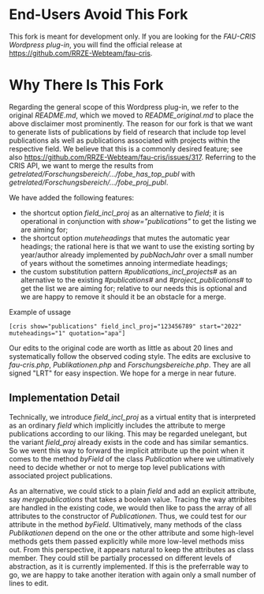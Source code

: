 End-Users Avoid This Fork
=========================

This fork is meant for development only. If you are looking for the *FAU-CRIS Wordpress plug-in*, you will find the official release at https://github.com/RRZE-Webteam/fau-cris.

Why There Is This Fork 
======================

Regarding the general scope of this Wordpress plug-in, we refer to the original *README.md*, which we moved to *README_original.md* to place the above disclaimer most prominently. The reason for our fork is that we want to generate lists of publications by field of research that include top level publications als well as publications associated with projects within the respective field. We believe that this is a commonly desired feature; see also https://github.com/RRZE-Webteam/fau-cris/issues/317. Referring to the CRIS API, we want to merge the results from *getrelated/Forschungsbereich/.../fobe_has_top_publ* with *getrelated/Forschungsbereich/.../fobe_proj_publ*.

We have added the following features:
- the shortcut option *field_incl_proj* as an alternative to *field*; it is operational in conjunction with *show="publications"* to get the listing we are aiming for;
- the shortcut option *muteheadings* that mutes the automatic year headings; the rational here is that we want to use the existing sorting by year/author already implemented by *pubNachJahr* over a small number of years without the sometimes annoing intermediate headings;
- the custom substitution pattern *#publications_incl_projects#* as an alternative to the existing *#publications#* and *#project_publications#* to get the list we are aiming for; relative to our needs this is optional and we are happy to remove it should it be an obstacle for a merge.

Example of ussage

    [cris show="publications" field_incl_proj="123456789" start="2022" muteheadings="1" quotation="apa"]

Our edits to the original code are worth as little as about 20 lines and systematically follow the observed coding style. The edits are exclusive to *fau-cris.php*, *Publikationen.php* and *Forschungsbereiche.php*. They are all signed "LRT" for easy inspection. We hope for a merge in near future. 


Implementation Detail
---------------------

Technically, we introduce *field_incl_proj* as a virtual entity that is interpreted as an ordinary *field* which implicitly includes the attribute to merge publications according to our liking. This may be regarded unelegant, but the variant *field_proj* already exists in the code and has similar semantics. So we went this way to forward the implicit attribute up the point when it comes to the method *byField* of the class *Publication* where we ultimatively need to decide whether or not to merge top level publications with associated project publications.

As an alternative, we could stick to a plain *field* and add an explicit attribute, say *mergepublications* that takes a boolean value. Tracing the way attribites are handled in the existing code, we would then like to pass the array of all attributes to the constructor of *Publicationen*. Thus, we could test for our attribute in the method *byField*. Ultimatively, many methods of the class *Publikationen* depend on the one or the other attribute and some high-level methods gets them passed explicitly while more low-level methods miss out. From this perspective, it appears natural to keep the attributes as class member. They could still be partially processed on different levels of abstraction, as it is currently implemented. If this is the preferrable way to go, we are happy to take another iteration with again only a small number of lines to edit.

